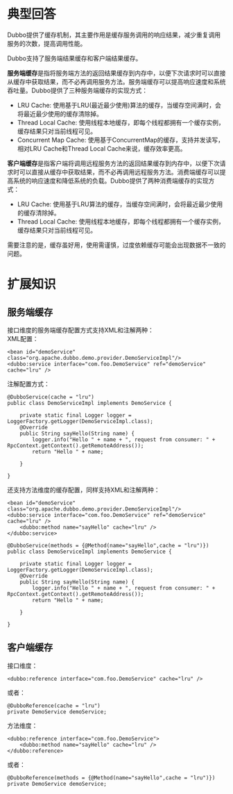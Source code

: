 # 典型回答

Dubbo提供了缓存机制，其主要作用是缓存服务调用的响应结果，减少重复调用服务的次数，提高调用性能。

Dubbo支持了服务端结果缓存和客户端结果缓存。

**服务端缓存**是指将服务端方法的返回结果缓存到内存中，以便下次请求时可以直接从缓存中获取结果，而不必再调用服务方法。服务端缓存可以提高响应速度和系统吞吐量。Dubbo提供了三种服务端缓存的实现方式：

- LRU Cache: 使用基于LRU(最近最少使用)算法的缓存，当缓存空间满时，会将最近最少使用的缓存清除掉。
- Thread Local Cache: 使用线程本地缓存，即每个线程都拥有一个缓存实例，缓存结果只对当前线程可见。
- Concurrent Map Cache: 使用基于ConcurrentMap的缓存，支持并发读写，相对LRU Cache和Thread Local Cache来说，缓存效率更高。

**客户端缓存**是指客户端将调用远程服务方法的返回结果缓存到内存中，以便下次请求时可以直接从缓存中获取结果，而不必再调用远程服务方法。消费端缓存可以提高系统的响应速度和降低系统的负载。Dubbo提供了两种消费端缓存的实现方式：

- LRU Cache: 使用基于LRU算法的缓存，当缓存空间满时，会将最近最少使用的缓存清除掉。
- Thread Local Cache: 使用线程本地缓存，即每个线程都拥有一个缓存实例，缓存结果只对当前线程可见。

需要注意的是，缓存虽好用，使用需谨慎，过度依赖缓存可能会出现数据不一致的问题。
# 扩展知识

## 服务端缓存

接口维度的服务端缓存配置方式支持XML和注解两种：<br />XML配置：
```
<bean id="demoService" class="org.apache.dubbo.demo.provider.DemoServiceImpl"/>
<dubbo:service interface="com.foo.DemoService" ref="demoService" cache="lru" /> 
```
注解配置方式：
```
@DubboService(cache = "lru")
public class DemoServiceImpl implements DemoService {

    private static final Logger logger = LoggerFactory.getLogger(DemoServiceImpl.class);
    @Override
    public String sayHello(String name) {
        logger.info("Hello " + name + ", request from consumer: " + RpcContext.getContext().getRemoteAddress());
        return "Hello " + name;

    }

}
```


还支持方法维度的缓存配置，同样支持XML和注解两种：

```
<bean id="demoService" class="org.apache.dubbo.demo.provider.DemoServiceImpl"/>
<dubbo:service interface="com.foo.DemoService" ref="demoService" cache="lru" />
    <dubbo:method name="sayHello" cache="lru" />
</dubbo:service>
```

```
@DubboService(methods = {@Method(name="sayHello",cache = "lru")})
public class DemoServiceImpl implements DemoService {

    private static final Logger logger = LoggerFactory.getLogger(DemoServiceImpl.class);
    @Override
    public String sayHello(String name) {
        logger.info("Hello " + name + ", request from consumer: " + RpcContext.getContext().getRemoteAddress());
        return "Hello " + name;

    }

}
```

## 客户端缓存

接口维度：

```
<dubbo:reference interface="com.foo.DemoService" cache="lru" />
```
或者：

```
@DubboReference(cache = "lru")
private DemoService demoService;
```

方法维度：

```
<dubbo:reference interface="com.foo.DemoService">
    <dubbo:method name="sayHello" cache="lru" />
</dubbo:reference>
```

或者：
```
@DubboReference(methods = {@Method(name="sayHello",cache = "lru")})
private DemoService demoService;
```
